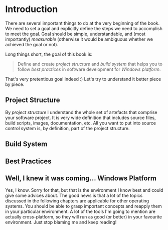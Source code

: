 # Introduction

There are several important things to do at the very beginning of the book. We need
to set a goal and explicitly define the steps we need to accomplish to meet the goal.
Goal should be simple, understandable, and (most importantly) *measurable* (otherwise
it would be ambiguous whether we achieved the goal or not).

Long things short, the goal of this book is:

> Define and create *project structure* and *build system* that helps you
> to follow *best practices* in software development for *Windows platform*.

That's very pretentious goal indeed :) Let's try to understand it better piece by piece.

## Project Structure
By *project structure* I understand the whole set of artefacts that comprise your
software project. It is very wide definition that includes source files, build scripts,
images, documentation, etc. All you want to put into source control system is, by
definition, part of the project structure.

## Build System

## Best Practices

## Well, I knew it was coming... Windows Platform
Yes, I know. Sorry for that, but that is the environment I know best and could
give some advices about. The good news is that a lot of the topics discussed in
the following chapters are applicable for other operating systems. You should
be able to grasp important concepts and reapply them in your particular environment.
A lot of the tools I'm going to mention are actually cross-platform, so they will
run as good (or better) in your favourite environment. Just stop blaming me and keep
reading!
